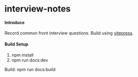 # interview-notes

####  Introduce
Record common front interview questions. Build using [vitepress](https://vitepress.dev/).

#### Build Setup
1. npm install
2. npm run docs:dev
 
Build: npm run docs:build





